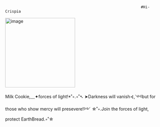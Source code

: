                                                                  #Hi-Crispia
  <img width="225" height="225" alt="image" src="https://github.com/user-attachments/assets/a4ce729c-cd63-453d-a68b-741199bf7819" /> 


Milk Cookie,﹏✦forces of light!*˚◦.◦˚➴
➤Darkness will vanish⊰,༺but for those who show mercy will presevere!༻ ☆˚◦.Join the forces of light, protect EarthBread.◦˚☆
